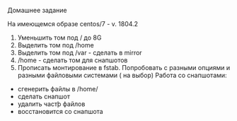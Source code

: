 Домашнее задание

На имеющемся образе centos/7 - v. 1804.2
1) Уменьшить том под / до 8G
2) Выделить том под /home
3) Выделить том под /var - сделать в mirror
4) /home - сделать том для снапшотов
5) Прописать монтирование в fstab. Попробовать с разными опциями и разными
файловыми системами ( на выбор)
Работа со снапшотами:
- сгенерить файлы в /home/
- сделать снапшот
- удалить частþ файлов
- восстановится со снапшота
